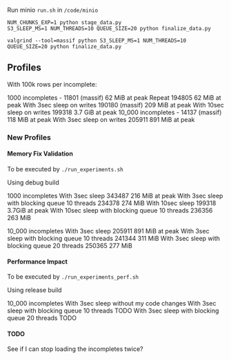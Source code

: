 Run minio `run.sh` in `/code/minio`

```
NUM_CHUNKS_EXP=1 python stage_data.py
S3_SLEEP_MS=1 NUM_THREADS=10 QUEUE_SIZE=20 python finalize_data.py
```

```
valgrind --tool=massif python S3_SLEEP_MS=1 NUM_THREADS=10 QUEUE_SIZE=20 python finalize_data.py
```

## Profiles

With 100k rows per incomplete:

1000 incompletes - 11801 (massif) 62 MiB at peak
Repeat 194805 62 MiB at peak
With 3sec sleep on writes 190180 (massif) 209 MiB at peak
With 10sec sleep on writes 199318 3.7 GiB at peak
10_000 incompletes - 14137 (massif) 118 MiB at peak
With 3sec sleep on writes 205911 891 MiB at peak

### New Profiles

#### Memory Fix Validation

To be executed by `./run_experiments.sh`

Using debug build

1000 incompletes
With 3sec sleep 343487 216 MiB at peak
With 3sec sleep with blocking queue 10 threads 234378 274 MiB
With 10sec sleep 199318 3.7GiB at peak
With 10sec sleep with blocking queue 10 threads 236356 263 MiB

10_000 incompletes
With 3sec sleep 205911 891 MiB at peak
With 3sec sleep with blocking queue 10 threads 241344 311 MiB
With 3sec sleep with blocking queue 20 threads 250365 277 MiB

#### Performance Impact

To be executed by `./run_experiments_perf.sh`

Using release build

10_000 incompletes
With 3sec sleep without my code changes
With 3sec sleep with blocking queue 10 threads TODO
With 3sec sleep with blocking queue 20 threads TODO

#### TODO

See if I can stop loading the incompletes twice?
